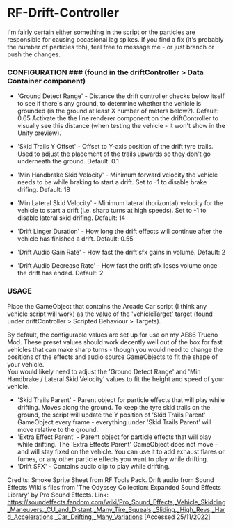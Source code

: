 # RF-Drift-Controller

I'm fairly certain either something in the script or the particles are responsible for causing occasional lag spikes. If you find a fix (it's probably the number of particles tbh), feel free to message me - or just branch or push the changes. 

### CONFIGURATION ### (found in the driftController > Data Container component)

- 'Ground Detect Range' - Distance the drift controller checks below itself to see if there's any ground, to determine whether the vehicle is grounded (is the ground at least X number of meters below?). Default: 0.65
    Activate the the line renderer component on the driftController to visually see this distance (when testing the vehicle - it won't show in the Unity preview).

- 'Skid Trails Y Offset' - Offset to Y-axis position of the drift tyre trails. Used to adjust the placement of the trails upwards so they don't go underneath the ground. Default: 0.1

- 'Min Handbrake Skid Velocity' - Minimum forward velocity the vehicle needs to be while braking to start a drift. Set to -1 to disable brake drifing. Default: 18

- 'Min Lateral Skid Velocity' - Minimum lateral (horizontal) velocity for the vehicle to start a drift (i.e. sharp turns at high speeds). Set to -1 to disable lateral skid drifing. Default: 14

- 'Drift Linger Duration' - How long the drift effects will continue after the vehicle has finished a drift. Default: 0.55 

- 'Drift Audio Gain Rate' - How fast the drift sfx gains in volume. Default: 2

- 'Drift Audio Decrease Rate' - How fast the drift sfx loses volume once the drift has ended. Default: 2

### USAGE ###

Place the GameObject that contains the Arcade Car script (I think any vehicle script will work) as the value of the 'vehicleTarget' target (found under driftController > Scripted Behaviour > Targets). 

By default, the configurable values are set up for use on my AE86 Trueno Mod. These preset values should work decently well out of the box for fast vehicles that can make sharp turns - though you would need to change the positions of the effects and audio source GameObjects to fit the shape of your vehicle.  
You would likely need to adjust the 'Ground Detect Range' and 'Min Handbrake / Lateral Skid Velocity' values to fit the height and speed of your vehicle. 

- 'Skid Trails Parent' - Parent object for particle effects that will play while drifting. Moves along the ground.
To keep the tyre skid trails on the ground, the script will update the Y position of 'Skid Trails Parent' GameObject every frame - everything under 'Skid Trails Parent' will move relative to the ground.
- 'Extra Effect Parent' - Parent object for particle effects that will play while drifting.
The 'Extra Effects Parent' GameObject does not move - and will stay fixed on the vehicle. You can use it to add exhaust flares or fumes, or any other particle effects you want to play while drifting.
- 'Drift SFX' - Contains audio clip to play while drifting.

Credits:
Smoke Sprite Sheet from RF Tools Pack.
Drift audio from Sound Effects Wiki's files from 'The Odyssey Collection: Expanded Sound Effects Library' by Pro Sound Effects.
Link: https://soundeffects.fandom.com/wiki/Pro_Sound_Effects,_Vehicle_Skidding_Maneuvers,_CU_and_Distant,_Many_Tire_Squeals,_Sliding,_High_Revs,_Hard_Accelerations,_Car_Drifting,_Many_Variations [Accessed 25/11/2022] 